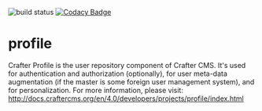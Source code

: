 ![build status](https://travis-ci.org/craftercms/profile.svg?branch=develop)
[![Codacy Badge](https://app.codacy.com/project/badge/Grade/a989244a4b644e93a4c2c6addc1c8ac0)](https://www.codacy.com/gh/craftercms/profile/dashboard?utm_source=github.com&amp;utm_medium=referral&amp;utm_content=craftercms/profile&amp;utm_campaign=Badge_Grade)

profile
=======

Crafter Profile is the user repository component of Crafter CMS. It's used for authentication and authorization (optionally), for user meta-data augmentation (if the master is some foreign user management system), and for personalization. For more information, please visit: http://docs.craftercms.org/en/4.0/developers/projects/profile/index.html
